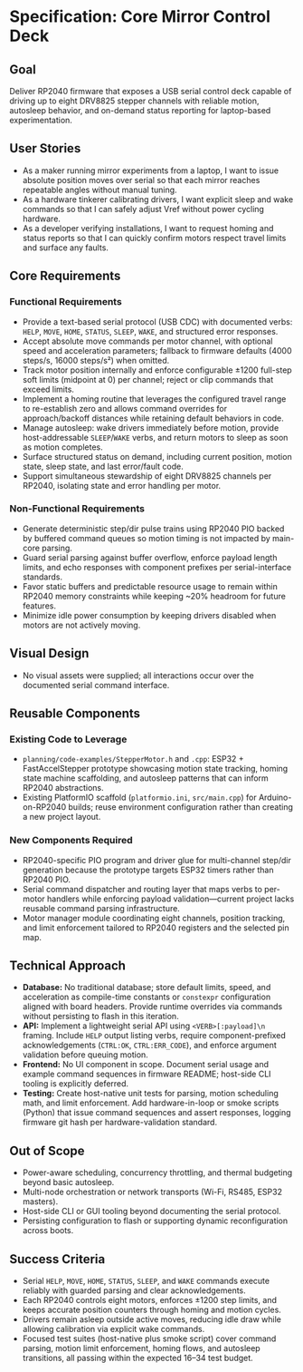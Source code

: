 # Specification: Core Mirror Control Deck

## Goal
Deliver RP2040 firmware that exposes a USB serial control deck capable of driving up to eight DRV8825 stepper channels with reliable motion, autosleep behavior, and on-demand status reporting for laptop-based experimentation.

## User Stories
- As a maker running mirror experiments from a laptop, I want to issue absolute position moves over serial so that each mirror reaches repeatable angles without manual tuning.
- As a hardware tinkerer calibrating drivers, I want explicit sleep and wake commands so that I can safely adjust Vref without power cycling hardware.
- As a developer verifying installations, I want to request homing and status reports so that I can quickly confirm motors respect travel limits and surface any faults.

## Core Requirements
### Functional Requirements
- Provide a text-based serial protocol (USB CDC) with documented verbs: `HELP`, `MOVE`, `HOME`, `STATUS`, `SLEEP`, `WAKE`, and structured error responses.
- Accept absolute move commands per motor channel, with optional speed and acceleration parameters; fallback to firmware defaults (4000 steps/s, 16000 steps/s²) when omitted.
- Track motor position internally and enforce configurable ±1200 full-step soft limits (midpoint at 0) per channel; reject or clip commands that exceed limits.
- Implement a homing routine that leverages the configured travel range to re-establish zero and allows command overrides for approach/backoff distances while retaining default behaviors in code.
- Manage autosleep: wake drivers immediately before motion, provide host-addressable `SLEEP`/`WAKE` verbs, and return motors to sleep as soon as motion completes.
- Surface structured status on demand, including current position, motion state, sleep state, and last error/fault code.
- Support simultaneous stewardship of eight DRV8825 channels per RP2040, isolating state and error handling per motor.

### Non-Functional Requirements
- Generate deterministic step/dir pulse trains using RP2040 PIO backed by buffered command queues so motion timing is not impacted by main-core parsing.
- Guard serial parsing against buffer overflow, enforce payload length limits, and echo responses with component prefixes per serial-interface standards.
- Favor static buffers and predictable resource usage to remain within RP2040 memory constraints while keeping ~20% headroom for future features.
- Minimize idle power consumption by keeping drivers disabled when motors are not actively moving.

## Visual Design
- No visual assets were supplied; all interactions occur over the documented serial command interface.

## Reusable Components
### Existing Code to Leverage
- `planning/code-examples/StepperMotor.h` and `.cpp`: ESP32 + FastAccelStepper prototype showcasing motion state tracking, homing state machine scaffolding, and autosleep patterns that can inform RP2040 abstractions.
- Existing PlatformIO scaffold (`platformio.ini`, `src/main.cpp`) for Arduino-on-RP2040 builds; reuse environment configuration rather than creating a new project layout.

### New Components Required
- RP2040-specific PIO program and driver glue for multi-channel step/dir generation because the prototype targets ESP32 timers rather than RP2040 PIO.
- Serial command dispatcher and routing layer that maps verbs to per-motor handlers while enforcing payload validation—current project lacks reusable command parsing infrastructure.
- Motor manager module coordinating eight channels, position tracking, and limit enforcement tailored to RP2040 registers and the selected pin map.

## Technical Approach
- **Database:** No traditional database; store default limits, speed, and acceleration as compile-time constants or `constexpr` configuration aligned with board headers. Provide runtime overrides via commands without persisting to flash in this iteration.
- **API:** Implement a lightweight serial API using `<VERB>[:payload]\n` framing. Include `HELP` output listing verbs, require component-prefixed acknowledgements (`CTRL:OK`, `CTRL:ERR_CODE`), and enforce argument validation before queuing motion.
- **Frontend:** No UI component in scope. Document serial usage and example command sequences in firmware README; host-side CLI tooling is explicitly deferred.
- **Testing:** Create host-native unit tests for parsing, motion scheduling math, and limit enforcement. Add hardware-in-loop or smoke scripts (Python) that issue command sequences and assert responses, logging firmware git hash per hardware-validation standard.

## Out of Scope
- Power-aware scheduling, concurrency throttling, and thermal budgeting beyond basic autosleep.
- Multi-node orchestration or network transports (Wi-Fi, RS485, ESP32 masters).
- Host-side CLI or GUI tooling beyond documenting the serial protocol.
- Persisting configuration to flash or supporting dynamic reconfiguration across boots.

## Success Criteria
- Serial `HELP`, `MOVE`, `HOME`, `STATUS`, `SLEEP`, and `WAKE` commands execute reliably with guarded parsing and clear acknowledgements.
- Each RP2040 controls eight motors, enforces ±1200 step limits, and keeps accurate position counters through homing and motion cycles.
- Drivers remain asleep outside active moves, reducing idle draw while allowing calibration via explicit wake commands.
- Focused test suites (host-native plus smoke script) cover command parsing, motion limit enforcement, homing flows, and autosleep transitions, all passing within the expected 16–34 test budget.
